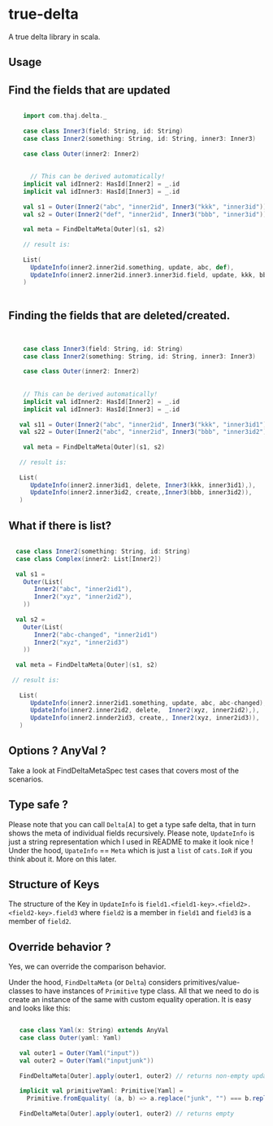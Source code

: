 # true-delta

A true delta library in scala.

## Usage


## Find the fields that are updated

```scala

    import com.thaj.delta._
    
    case class Inner3(field: String, id: String)
    case class Inner2(something: String, id: String, inner3: Inner3)
    
    case class Outer(inner2: Inner2)
  
  
      // This can be derived automatically!
    implicit val idInner2: HasId[Inner2] = _.id
    implicit val idInner3: HasId[Inner3] = _.id
      
    val s1 = Outer(Inner2("abc", "inner2id", Inner3("kkk", "inner3id")))
    val s2 = Outer(Inner2("def", "inner2id", Inner3("bbb", "inner3id")))
    
    val meta = FindDeltaMeta[Outer](s1, s2) 
    
    // result is:
     
    List(
      UpdateInfo(inner2.inner2id.something, update, abc, def),
      UpdateInfo(inner2.inner2id.inner3.inner3id.field, update, kkk, bbb ),
    )
  
```

## Finding the fields that are deleted/created.

```scala

    
    case class Inner3(field: String, id: String)
    case class Inner2(something: String, id: String, inner3: Inner3)
  
    case class Outer(inner2: Inner2)
  
  
    // This can be derived automatically!
    implicit val idInner2: HasId[Inner2] = _.id
    implicit val idInner3: HasId[Inner3] = _.id
    
   val s11 = Outer(Inner2("abc", "inner2id", Inner3("kkk", "inner3id1")))
   val s22 = Outer(Inner2("abc", "inner2id", Inner3("bbb", "inner3id2")))
   
    val meta = FindDeltaMeta[Outer](s1, s2) 
       
   // result is:
        
   List(
      UpdateInfo(inner2.inner3id1, delete, Inner3(kkk, inner3id1),),
      UpdateInfo(inner2.inner3id2, create,,Inner3(bbb, inner3id2)),
   )

```

## What if there is list?

```scala

  case class Inner2(something: String, id: String)
  case class Complex(inner2: List[Inner2])
  
  val s1 = 
    Outer(List(
       Inner2("abc", "inner2id1"), 
       Inner2("xyz", "inner2id2"),
    ))
    
  val s2 =
    Outer(List(
       Inner2("abc-changed", "inner2id1")
       Inner2("xyz", "inner2id3")
    ))  
    
  val meta = FindDeltaMeta[Outer](s1, s2) 
  
 // result is:
        
   List(
      UpdateInfo(inner2.inner2id1.something, update, abc, abc-changed),
      UpdateInfo(inner2.inner2id2, delete,  Inner2(xyz, inner2id2),),
      UpdateInfo(inner2.innder2id3, create,, Inner2(xyz, inner2id3)),
   )

```

## Options ? AnyVal ?

Take a look at FindDeltaMetaSpec test cases that covers most of the scenarios. 


## Type safe ?

Please note that you can call `Delta[A]` to get a type safe delta, that in turn shows the meta of individual fields recursively.
Please note, `UpdateInfo` is just a string representation which I used in README to make it look nice ! 
Under the hood, `UpateInfo` == `Meta` which is just a `list` of `cats.IoR` if you think about it.
More on this later.

## Structure of Keys

The structure of the Key in `UpdateInfo` is `field1.<field1-key>.<field2>.<field2-key>.field3` where `field2` is a member in  `field1` and `field3` is a member of `field2`.

## Override behavior ?
Yes, we can override the comparison behavior.

Under the hood, `FindDeltaMeta` (or `Delta`) considers primitives/value-classes to have instances of `Primitive` type class. All that we need to do is create an instance of the same 
with custom equality operation. It is easy and looks like this:

```scala

   case class Yaml(x: String) extends AnyVal
   case class Outer(yaml: Yaml)
  
   val outer1 = Outer(Yaml("input"))
   val outer2 = Outer(Yaml("inputjunk"))
  
   FindDeltaMeta[Outer].apply(outer1, outer2) // returns non-empty updates.
  
   implicit val primitiveYaml: Primitive[Yaml] =
     Primitive.fromEquality( (a, b) => a.replace("junk", "") === b.replace("junk", "")_)
  
   FindDeltaMeta[Outer].apply(outer1, outer2) // returns empty

```
 

 